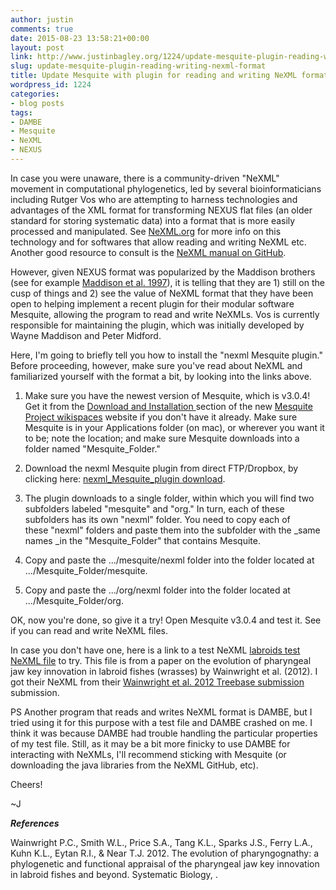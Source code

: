 ```yaml
---
author: justin
comments: true
date: 2015-08-23 13:58:21+00:00
layout: post
link: http://www.justinbagley.org/1224/update-mesquite-plugin-reading-writing-nexml-format
slug: update-mesquite-plugin-reading-writing-nexml-format
title: Update Mesquite with plugin for reading and writing NeXML format
wordpress_id: 1224
categories:
- blog posts
tags:
- DAMBE
- Mesquite
- NeXML
- NEXUS
---
```


In case you were unaware, there is a community-driven "NeXML" movement in computational phylogenetics, led by several bioinformaticians including Rutger Vos who are attempting to harness technologies and advantages of the XML format for transforming NEXUS flat files (an older standard for storing systematic data) into a format that is more easily processed and manipulated. See [NeXML.org](http://nexml.org) for more info on this technology and for softwares that allow reading and writing NeXML etc. Another good resource to consult is the [NeXML manual on GitHub](https://github.com/nexml/nexml/wiki/NeXML-Manual#Guide_to_Resources).

However, given NEXUS format was popularized by the Maddison brothers (see for example [Maddison et al. 1997](http://sysbio.oxfordjournals.org/content/46/4/590.short)), it is telling that they are 1) still on the cusp of things and 2) see the value of NeXML format that they have been open to helping implement a recent plugin for their modular software Mesquite, allowing the program to read and write NeXMLs. Vos is currently responsible for maintaining the plugin, which was initially developed by Wayne Maddison and Peter Midford.

Here, I'm going to briefly tell you how to install the "nexml Mesquite plugin." Before proceeding, however, make sure you've read about NeXML and familiarized yourself with the format a bit, by looking into the links above.

1. Make sure you have the newest version of Mesquite, which is v3.0.4! Get it from the [Download and Installation ](http://mesquiteproject.wikispaces.com/Installation)section of the new [Mesquite Project wikispaces](http://mesquiteproject.wikispaces.com) website if you don't have it already. Make sure Mesquite is in your Applications folder (on mac), or wherever you want it to be; note the location; and make sure Mesquite downloads into a folder named "Mesquite_Folder."

2. Download the nexml Mesquite plugin from direct FTP/Dropbox, by clicking here: [nexml_Mesquite_plugin download](https://www.dropbox.com/sh/yp8t4jvb5id879m/S7ERRMkUpw). 

3. The plugin downloads to a single folder, within which you will find two subfolders labeled "mesquite" and "org." In turn, each of these subfolders has its own "nexml" folder. You need to copy each of these "nexml" folders and paste them into the subfolder with the _same names _in the "Mesquite_Folder" that contains Mesquite. 

  1. Copy and paste the .../mesquite/nexml folder into the folder located at .../Mesquite_Folder/mesquite.
  2. Copy and paste the .../org/nexml folder into the folder located at .../Mesquite_Folder/org.

OK, now you're done, so give it a try! Open Mesquite v3.0.4 and test it. See if you can read and write NeXML files. 

In case you don't have one, here is a link to a test NeXML [labroids test NeXML file](http://treebase.org/treebase-web/search/downloadATree.html?id=12889&format=nexml&treeid=53749) to try. This file is from a paper on the evolution of pharyngeal jaw key innovation in labroid fishes (wrasses) by Wainwright et al. (2012). I got their NeXML from their [Wainwright et al. 2012 Treebase submission](http://treebase.org/treebase-web/search/study/summary.html?id=12889) submission.

PS Another program that reads and writes NeXML format is DAMBE, but I tried using it for this purpose with a test file and DAMBE crashed on me. I think it was because DAMBE had trouble handling the particular properties of my test file. Still, as it may be a bit more finicky to use DAMBE for interacting with NeXMLs, I'll recommend sticking with Mesquite (or downloading the java libraries from the NeXML GitHub, etc).

Cheers!

~J

**_References_**

Wainwright P.C., Smith W.L., Price S.A., Tang K.L., Sparks J.S., Ferry L.A., Kuhn K.L., Eytan R.I., & Near T.J. 2012. The evolution of pharyngognathy: a phylogenetic and functional appraisal of the pharyngeal jaw key innovation in labroid fishes and beyond. Systematic Biology, .
